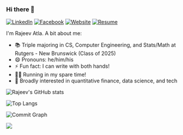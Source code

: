 ### Hi there 👋
[![LinkedIn](https://img.shields.io/badge/LinkedIn-blue?style=flat-square&logo=linkedin&labelColor=blue)](https://linkedin.com/in/rajeev-atla/)
[![Facebook](https://img.shields.io/badge/Facebook-blueviolet?style=flat-square&logo=facebook&labelColor=blueviolet)](https://facebook.com/rajeevratla)
[![Website](https://img.shields.io/badge/Website-9cf?style=flat-square)](https://rajeevatla.com)
[![Resume](https://img.shields.io/badge/Resume-green?style=flat-square)](https://rajeevatla.com/resume/resume.pdf)

I'm Rajeev Atla.
A bit about me:

- 📚 Triple majoring in CS, Computer Engineering, and Stats/Math at Rutgers - New Brunswick (Class of 2025)
- 😄 Pronouns: he/him/his
- ⚡ Fun fact: I can write with both hands!
- 🏃‍♂️ Running in my spare time!
- :crown: Broadly interested in quantitative finance, data science, and tech

![Rajeev's GitHub stats](https://github-readme-stats.vercel.app/api?username=RajeevAtla&count_private=true&show_icons=true&theme=github_dark&hide_border=true&custom_title=GitHub+Stats)

![Top Langs](https://github-readme-stats.vercel.app/api/top-langs/?username=RajeevAtla&theme=github_dark&hide_border=true&langs_count=10)


![Commit Graph](https://github-contribution-graph.ez4o.com/?username=RajeevAtla&last_n_days=365)

![](https://hit.yhype.me/github/profile?user_id=47089451)

